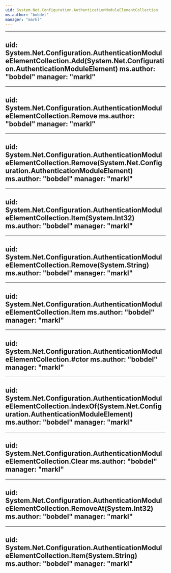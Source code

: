 ```yaml
---
uid: System.Net.Configuration.AuthenticationModuleElementCollection
ms.author: "bobdel"
manager: "markl"
---
```


---
uid: System.Net.Configuration.AuthenticationModuleElementCollection.Add(System.Net.Configuration.AuthenticationModuleElement)
ms.author: "bobdel"
manager: "markl"
---

---
uid: System.Net.Configuration.AuthenticationModuleElementCollection.Remove
ms.author: "bobdel"
manager: "markl"
---

---
uid: System.Net.Configuration.AuthenticationModuleElementCollection.Remove(System.Net.Configuration.AuthenticationModuleElement)
ms.author: "bobdel"
manager: "markl"
---

---
uid: System.Net.Configuration.AuthenticationModuleElementCollection.Item(System.Int32)
ms.author: "bobdel"
manager: "markl"
---

---
uid: System.Net.Configuration.AuthenticationModuleElementCollection.Remove(System.String)
ms.author: "bobdel"
manager: "markl"
---

---
uid: System.Net.Configuration.AuthenticationModuleElementCollection.Item
ms.author: "bobdel"
manager: "markl"
---

---
uid: System.Net.Configuration.AuthenticationModuleElementCollection.#ctor
ms.author: "bobdel"
manager: "markl"
---

---
uid: System.Net.Configuration.AuthenticationModuleElementCollection.IndexOf(System.Net.Configuration.AuthenticationModuleElement)
ms.author: "bobdel"
manager: "markl"
---

---
uid: System.Net.Configuration.AuthenticationModuleElementCollection.Clear
ms.author: "bobdel"
manager: "markl"
---

---
uid: System.Net.Configuration.AuthenticationModuleElementCollection.RemoveAt(System.Int32)
ms.author: "bobdel"
manager: "markl"
---

---
uid: System.Net.Configuration.AuthenticationModuleElementCollection.Item(System.String)
ms.author: "bobdel"
manager: "markl"
---
